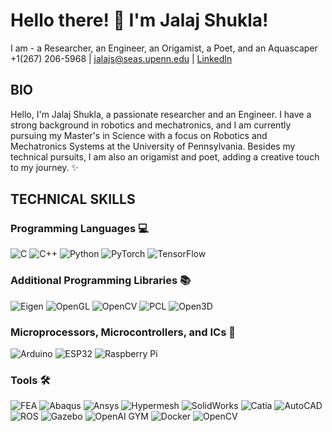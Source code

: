 # Hello there! 👋 I'm Jalaj Shukla!
I am - a Researcher, an Engineer, an Origamist, a Poet, and an Aquascaper<br/>
+1(267) 206-5968 |  jalajs@seas.upenn.edu | [LinkedIn](https://www.linkedin.com/in/jalajshukla/)

## BIO
Hello, I'm Jalaj Shukla, a passionate researcher and an Engineer. I have a strong background in robotics and mechatronics, and I am currently pursuing my Master's in Science with a focus on Robotics and Mechatronics Systems at the University of Pennsylvania. Besides my technical pursuits, I am also an origamist and poet, adding a creative touch to my journey. ✨

## TECHNICAL SKILLS
### Programming Languages 💻
![C](https://img.shields.io/badge/C-%2300599C.svg?style=for-the-badge)
![C++](https://img.shields.io/badge/C++-%231572B6.svg?style=for-the-badge)
![Python](https://img.shields.io/badge/Python-3670A0?style=for-the-badge)
![PyTorch](https://img.shields.io/badge/PyTorch-%2320232a.svg?style=for-the-badge)
![TensorFlow](https://img.shields.io/badge/TensorFlow-%23FF6F00.svg?style=for-the-badge)

### Additional Programming Libraries 📚
![Eigen](https://img.shields.io/badge/Eigen-%2300599C.svg?style=for-the-badge)
![OpenGL](https://img.shields.io/badge/OpenGL-%2320232a.svg?style=for-the-badge)
![OpenCV](https://img.shields.io/badge/OpenCV-%23ED8B00.svg?style=for-the-badge)
![PCL](https://img.shields.io/badge/PCL-%2300599C.svg?style=for-the-badge)
![Open3D](https://img.shields.io/badge/Open3D-%2320232a.svg?style=for-the-badge)

### Microprocessors, Microcontrollers, and ICs 🧠
![Arduino](https://img.shields.io/badge/Arduino-%23007ACC.svg?style=for-the-badge)
![ESP32](https://img.shields.io/badge/ESP32-%2320232a.svg?style=for-the-badge)
![Raspberry Pi](https://img.shields.io/badge/Raspberry%20Pi-%23C21325?style=for-the-badge)

### Tools 🛠️
![FEA](https://img.shields.io/badge/FEA-%231572B6.svg?style=for-the-badge)
![Abaqus](https://img.shields.io/badge/Abaqus-%2320232a.svg?style=for-the-badge)
![Ansys](https://img.shields.io/badge/Ansys-%23323330.svg?style=for-the-badge)
![Hypermesh](https://img.shields.io/badge/Hypermesh-%2300599C.svg?style=for-the-badge)
![SolidWorks](https://img.shields.io/badge/SolidWorks-%23ED8B00.svg?style=for-the-badge)
![Catia](https://img.shields.io/badge/Catia-%23323330.svg?style=for-the-badge)
![AutoCAD](https://img.shields.io/badge/AutoCAD-%23E34F26.svg?style=for-the-badge)
![ROS](https://img.shields.io/badge/ROS-%23323330.svg?style=for-the-badge)
![Gazebo](https://img.shields.io/badge/Gazebo-%2300599C.svg?style=for-the-badge)
![OpenAI GYM](https://img.shields.io/badge/OpenAI%20GYM-%2320232a.svg?style=for-the-badge)
![Docker](https://img.shields.io/badge/Docker-%2300599C.svg?style=for-the-badge)
![OpenCV](https://img.shields.io/badge/OpenCV-%23ED8B00.svg?style=for-the-badge)




